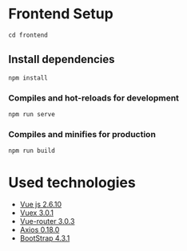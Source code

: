 # Frontend Setup

``` 
cd frontend
```

## Install dependencies
```
npm install
```

### Compiles and hot-reloads for development
```
npm run serve
```

### Compiles and minifies for production
```
npm run build
```

# Used technologies

- [Vue js 2.6.10](https://vuejs.org)
- [Vuex 3.0.1](https://vuex.vuejs.org)
- [Vue-router 3.0.3](https://router.vuejs.org)
- [Axios 0.18.0](https://github.com/axios/axios)
- [BootStrap 4.3.1](https://getbootstrap.com/docs/4.3/getting-started/introduction)
